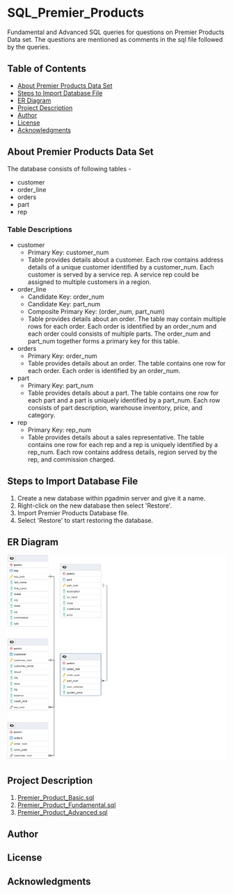 # SQL_Premier_Products
Fundamental and Advanced SQL queries for questions on Premier Products Data set. The questions  are mentioned as comments in the sql file followed by the queries.

## Table of Contents
- [About Premier Products Data Set](#about-premier-products-data-set)
- [Steps to Import Database File](#steps-to-import-database-file)
- [ER Diagram](#er-diagram)
- [Project Description](#project-description)
- [Author](#author)
- [License](#license)
- [Acknowledgments](#acknowledgments)

## About Premier Products Data Set
The database consists of following tables - 
* customer
* order_line
* orders
* part
* rep

### Table Descriptions
* customer
    * Primary Key: customer_num
    * Table provides details about a customer. Each row contains address details of a unique customer identified by a customer_num. Each customer is served by a service rep. A service rep could be assigned to multiple customers in a region.
* order_line
    * Candidate Key: order_num
    * Candidate Key: part_num
    * Composite Primary Key: (order_num, part_num)
    * Table provides details about an order. The table may contain multiple rows for each order. Each order is identified by an order_num and each order could consists of multiple parts. The order_num and part_num together forms a primary key for this table.
* orders
    * Primary Key: order_num
    * Table provides details about an order. The table contains one row for each order. Each order is identified by an order_num. 
* part
    * Primary Key: part_num
    * Table provides details about a part. The table contains one row for each part and a part is uniquely identified by a part_num. Each row consists of part description, warehouse inventory, price, and category. 
* rep
    * Primary Key: rep_num
    * Table provides details about a sales representative. The table contains one row for each rep and a rep is uniquely identified by a rep_num. Each row contains address details, region served by the rep, and commission charged.
    
## Steps to Import Database File
1. Create a new database within pgadmin server and give it a name.
2. Right-click on the new database then select 'Restore'.
3. Import Premier Products Database file.
4. Select 'Restore' to start restoring the database.

## ER Diagram
![alt text](https://github.com/clkride/SQL_Premier_Products/blob/main/ERD.png?raw=true)

## Project Description
1. [Premier_Product_Basic.sql](https://github.com/clkride/SQL_Premier_Products/blob/main/Premier_Product_Basic.sql)
2. [Premier_Product_Fundamental.sql](https://github.com/clkride/SQL_Premier_Products/blob/main/Premier_Product_Fundamental.sql)
3. [Premier_Product_Advanced.sql](https://github.com/clkride/SQL_Premier_Products/blob/main/Premier_Product_Advanced.sql)

## Author

## License

## Acknowledgments

